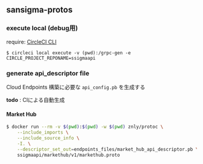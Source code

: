 ## sansigma-protos

### execute local (debug用)

require: [CircleCI CLI](https://circleci.com/docs/2.0/local-cli/#installation)

```
$ circleci local execute -v (pwd):/grpc-gen -e CIRCLE_PROJECT_REPONAME=ssigmaapi
```

### generate api_descriptor file

Cloud Endpoints 構築に必要な `api_config.pb` を生成する

**todo** : CIによる自動生成

#### Market Hub

```bash
$ docker run --rm -v $(pwd):$(pwd) -w $(pwd) znly/protoc \
    --include_imports \
    --include_source_info \
    -I. \
    --descriptor_set_out=endpoints_files/market_hub_api_descriptor.pb \
    ssigmaapi/markethub/v1/markethub.proto
```

